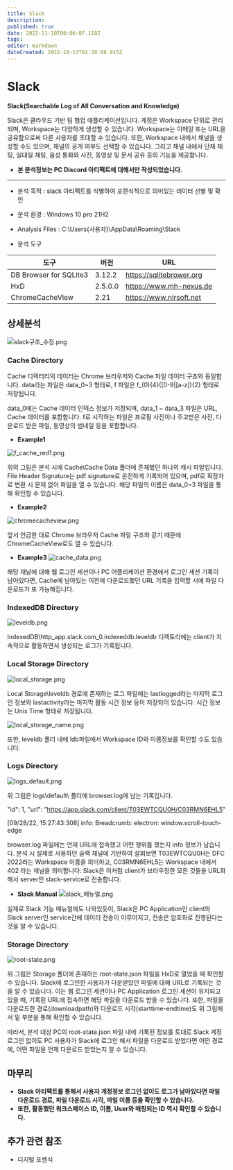 ```yaml
---
title: Slack
description: 
published: true
date: 2022-11-10T06:06:07.118Z
tags: 
editor: markdown
dateCreated: 2022-10-13T02:20:08.915Z
---
```


# Slack

**Slack(Searchable Log of All Conversation and Knowledge)**

Slack은 클라우드 기반 팀 협업 애플리케이션입니다. 계정은 Workspace 단위로 관리되며, Workspace는 다양하게 생성할 수 있습니다. Workspace는 이메일 또는 URL을 공유함으로써 다른 사용자를 초대할 수 있습니다. 또한, Workspace 내에서 채널을 생성할 수도 있으며, 채널의 공개 여부도 선택할 수 있습니다. 그리고 채널 내에서 단체 채팅, 일대일 채팅, 음성 통화와 사진, 동영상 및 문서 공유 등의 기능을 제공합니다.

- **본 분석정보는 PC Discord 아티팩트에 대해서만 작성되었습니다.**


--------

- 분석 목적 : slack 아티팩트를 식별하여 포렌식적으로 의미있는 데이터 선별 및 확인

- 분석 환경 : Windows 10 pro 21H2

- Analysis Files : C:\Users\{사용자}\AppData\Roaming\Slack

- 분석 도구

|도구|버전|URL|
|-|-|-|
|DB Browser for SQLite3|3.12.2|https://sqlitebrower.org|
|HxD|2.5.0.0|https://www.mh-nexus.de|
|ChromeCacheView|2.21|https://www.nirsoft.net|


## 상세분석

![slack구조_수정.png](/slack/slack구조_수정.png)


### Cache Directory

Cache 디렉터리의 데이터는 Chrome 브라우저와 Cache 파일 데이터 구조와 동일합니다. data라는 파일은 data_0~3 형태로, f 파일은 f_(0){4}([0-9|[a-z]){2} 형태로 저장됩니다. 

data_0에는 Cache 데이터 인덱스 정보가 저장되며, data_1 ~ data_3 파일은 URL, Cache 데이터를 포함합니다. 
f로 시작하는 파일은 프로필 사진이나 주고받은 사진, 다운로드 받은 파일, 동영상의 썸네일 등을 포함합니다.


- **Example1**

![f_cache_red1.png](/slack/f_cache_red1.png)

위의 그림은 분석 시에 Cache\Cache Data 폴더에 존재했던 하나의 캐시 파일입니다. File Header Signature는 pdf signature로 온전하게 기록되어 있으며, pdf로 확장자로 변환 시 문제 없이 파일을 열 수 있습니다. 해당 파일의 이름은 data_0~3 파일을 통해 확인할 수 있습니다.



- **Example2**

![chromecacheview.png](/slack/chromecacheview.png)

앞서 언급한 대로 Chrome 브라우저 Cache 파일 구조와 같기 때문에 ChromeCacheView로도 열 수 있습니다.


- **Example3**
![cache_data.png](/slack/cache_data.png)

해당 채널에 대해 웹 로그인 세션이나 PC 어플리케이션 환경에서 로그인 세션 기록이 남아있다면, Cache에 남아있는 이전에 다운로드했던 URL 기록을 입력할 시에 파일 다운로드가 또 가능해집니다.


### IndexedDB Directory

![leveldb.png](/slack/leveldb.png)

IndexedDB\http_app.slack.com_0.indexeddb.leveldb 디렉토리에는 client가 지속적으로 활동하면서 생성되는 로그가 기록됩니다.

### Local Storage Directory

![local_storage.png](/slack/local_storage.png)

Local Storage\leveldb 경로에 존재하는 로그 파일에는 lastlogged라는 마지막 로그인 정보와 lastactivity라는 마지막 활동 시간 정보 등이 저장되어 있습니다. 시간 정보는 Unix Time 형태로 저장됩니다.

![local_storage_name.png](/slack/local_storage_name.png)

또한, leveldb 폴더 내에 ldb파일에서 Workspace ID와 이름정보를 확인할 수도 있습니다.

### Logs Directory

![logs_default.png](/slack/logs_default.png)

위 그림은 logs\default\ 폴더에 browser.log에 남는 기록입니다.

  "id": 1,
  "url": "https://app.slack.com/client/T03EWTCQU0H/C03RMN6EHL5"
  
[09/28/22, 15:27:43:308] info: Breadcrumb: electron: window.scroll-touch-edge

browser.log 파일에는 언제 URL에 접속했고 어떤 행위를 했는지 info 정보가 남습니다. 분석 시 실제로 사용하던 슬랙 채널에 기반하여 살펴보면 T03EWTCQU0H는 DFC 2022라는 Workspace 이름을 의미하고, C03RMN6EHL5는 Workspace 내에서 402 라는 채널을 의미합니다. 
Slack은 이처럼 client가 브라우징한 모든 것들을 URL화 해서 server인 slack-service로 전송합니다. 


- **Slack Manual**
![slack_매뉴얼.png](/slack/slack_매뉴얼.png)

실제로 Slack 기능 매뉴얼에도 나와있듯이, Slack은 PC Application인 client와 Slack server인 service간에 데이터 전송이 이루어지고, 전송은 암호화로 진행된다는 것을 알 수 있습니다.



### Storage Directory

![root-state.png](/slack/root-state.png)

위 그림은 Storage 폴더에 존재하는 root-state.json 파일을 HxD로 열었을 때 확인할 수 있습니다. Slack에 로그인한 사용자가 다운받았던 파일에 대해 URL로 기록되는 것을 알 수 있습니다. 이는 웹 로그인 세션이나 PC Application 로그인 세션이 유지되고 있을 때, 기록된 URL에 접속하면 해당 파일을 다운로드 받을 수 있습니다. 
또한, 파일을 다운로드한 경로(downloadpath)와 다운로드 시각(starttime-endtime)도 위 그림에서 밑 부분을 통해 확인할 수 있습니다.


따라서, 분석 대상 PC의 root-state.json 파일 내에 기록된 정보를 토대로 Slack 계정 로그인 없이도 PC 사용자가 Slack에 로그인 해서 파일을 다운로드 받았다면 어떤 경로에, 어떤 파일을 언제 다운로드 받았는지 알 수 있습니다.

## 마무리
- **Slack 아티팩트를 통해서 사용자 계정정보 로그인 없이도 로그가 남아있다면 파일 다운로드 경로, 파일 다운로드 시각, 파일 이름 등을 확인할 수 있습니다.**
- **또한, 활동했던 워크스페이스 ID, 이름, User와 매칭되는 ID 역시 확인할 수 있습니다.**

## 추가 관련 참조
- 디지털 포렌식 